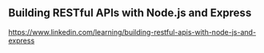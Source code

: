 ## Building RESTful APIs with Node.js and Express
https://www.linkedin.com/learning/building-restful-apis-with-node-js-and-express